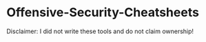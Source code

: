 # Offensive-Security-Cheatsheets
Disclaimer: I did not write these tools and do not claim ownership!
